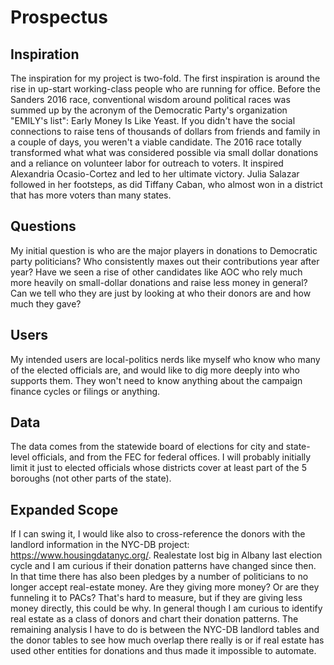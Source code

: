 # Prospectus
## Inspiration
The inspiration for my project is two-fold. The first inspiration is around the rise in up-start working-class people who are running for office. Before the Sanders 2016 race, conventional wisdom around political races was summed up by the acronym of the Democratic Party's organization "EMILY's list": Early Money Is Like Yeast. If you didn't have the social connections to raise tens of thousands of dollars from friends and family in a couple of days, you weren't a viable candidate. The 2016 race totally transformed what what was considered possible via small dollar donations and a reliance on volunteer labor for outreach to voters. It inspired Alexandria Ocasio-Cortez and led to her ultimate victory. Julia Salazar followed in her footsteps, as did Tiffany Caban, who almost won in a district that has more voters than many states.  

## Questions
My initial question is who are the major players in donations to Democratic party politicians? Who consistently maxes out their contributions year after year? Have we seen a rise of other candidates like AOC who rely much more heavily on small-dollar donations and raise less money in general? Can we tell who they are just by looking at who their donors are and how much they gave?

## Users
My intended users are local-politics nerds like myself who know who many of the elected officials are, and would like to dig more deeply into who supports them. They won't need to know anything about the campaign finance cycles or filings or anything.  

## Data
The data comes from the statewide board of elections for city and state-level officials, and from the FEC for federal offices. I will probably initially limit it just to elected officials whose districts cover at least part of the 5 boroughs (not other parts of the state).

## Expanded Scope
If I can swing it, I would like also to cross-reference the donors with the landlord information in the NYC-DB project: https://www.housingdatanyc.org/. Realestate lost big in Albany last election cycle and I am curious if their donation patterns have changed since then.  In that time there has also been pledges by a number of politicians to no longer accept real-estate money. Are they giving more money? Or are they funneling it to PACs? That's hard to measure, but if they are giving less money directly, this could be why. In general though I am curious to identify real estate as a class of donors and chart their donation patterns. The remaining analysis I have to do is between the NYC-DB landlord tables and the donor tables to see how much overlap there really is or if real estate has used other entities for donations and thus made it impossible to automate.